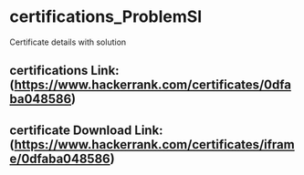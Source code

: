# certifications_ProblemSl
Certificate details with solution

## certifications Link: (https://www.hackerrank.com/certificates/0dfaba048586) 
## certificate Download Link: (https://www.hackerrank.com/certificates/iframe/0dfaba048586)


